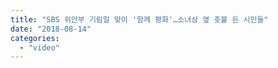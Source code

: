 ```yaml
---
title: "SBS 위안부 기림일 맞이 '함께 평화'…소녀상 옆 촛불 든 시민들"
date: "2018-08-14"
categories: 
  - "video"
---
```



